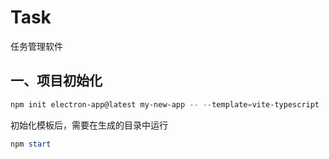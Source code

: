 # Task
任务管理软件

## 一、项目初始化

```powershell
npm init electron-app@latest my-new-app -- --template=vite-typescript
```

初始化模板后，需要在生成的目录中运行

```powershell
npm start
```

